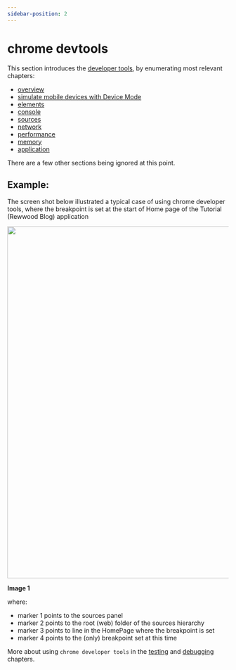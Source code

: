 ```yaml
---
sidebar-position: 2
---
```


# chrome devtools

This section introduces the [developer tools](https://developer.chrome.com/docs/devtools/), by enumerating most relevant chapters:

- [overview](https://developer.chrome.com/docs/devtools/overview/)
- [simulate mobile devices with Device Mode](https://developer.chrome.com/docs/devtools/device-mode/)
- [elements](https://developer.chrome.com/docs/devtools/dom/)
- [console](https://developer.chrome.com/docs/devtools/console/)
- [sources](https://developer.chrome.com/docs/devtools/javascript/sources/)
- [network](https://developer.chrome.com/docs/devtools/network/)
- [performance](https://developer.chrome.com/docs/devtools/evaluate-performance/)
- [memory](https://developer.chrome.com/docs/devtools/memory-problems/memory-101/)
- [application](https://developer.chrome.com/docs/devtools/javascript/background-services/)

There are a few other sections being ignored at this point.

## Example:

The screen shot below illustrated a typical case of using chrome developer tools, where the breakpoint is set at the start of Home page of the Tutorial (Rewwood Blog) application

<p align="center">
  <img width="800" src="https://user-images.githubusercontent.com/2712405/163086742-70bf8204-caed-462e-89ac-8090f4389778.png" />

<b>Image 1</b>
</p>

where:

- marker 1 points to the sources panel
- marker 2 points to the root (web) folder of the sources hierarchy
- marker 3 points to line in the HomePage where the breakpoint is set
- marker 4 points to the (only) breakpoint set at this time

More about using `chrome developer tools` in the [testing](https://rw-community.org/testing/introduction) and [debugging](https://rw-community.org/debugging/introduction) chapters.
